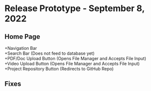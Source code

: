 # Release Prototype - September 8, 2022

## Home Page

+Navigation Bar  
+Search Bar (Does not feed to database yet)  
+PDF/Doc Upload Button (Opens File Manager and Accepts File Input)  
+Video Upload Button (Opens File Manager and Accepts File Input)  
+Project Repository Button (Redirects to GitHub Repo)  

## Fixes

